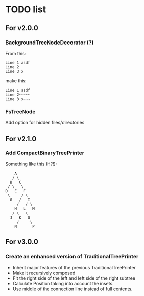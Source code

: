 # TODO list

## For v2.0.0

### BackgroundTreeNodeDecorator (?)

From this:

```
Line 1 asdf
Line 2
Line 3 x
```

make this:

```
Line 1 asdf
Line 2~~~~~
Line 3 x~~~
```

### FsTreeNode

Add option for hidden files/directories

## For v2.1.0

### Add CompactBinaryTreePrinter

Something like this (H?!):

```
    A
   / \
  B   C
 / \   \
D   E   F
 \     / \
  G   /   I
     /   / \
    H   L   M
   / \   \
  J   K   O
     /     \
    N       P
```

## For v3.0.0

### Create an enhanced version of TraditionalTreePrinter

- Inherit major features of the previous TraditionalTreePrinter
- Make it recursively composed
- Fit the right side of the left and left side of the right subtree
- Calculate Position taking into account the insets.
- Use middle of the connection line instead of full contents.
